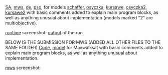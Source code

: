 [SA][sa], [mws][mws], [de][de], [pso][pso], for models [schaffer][schaffer], [osyczka][osyczka], [kursawe][kursawe], [osyczka2][osyczka2], [kursawe2][kursawe2]  with basic comments added to explain main program blocks, as well as anything unusual about implementation (models marked "2" are multiobjective).

[runtime][runtime] screenshot:
[output][output] of the run

[SA]: <https://github.com/ahill6/fss16adh/blob/master/code/5/simulatedannealer.py>
[mws]: <https://github.com/ahill6/fss16adh/blob/master/code/5/maxwalksat.py>
[de]: <https://github.com/ahill6/fss16adh/blob/master/code/5/de.py>
[pso]: <https://github.com/ahill6/fss16adh/blob/master/code/5/particleswarm.py>
[schaffer]: <https://github.com/ahill6/fss16adh/blob/master/code/5/schaffer.xml>
[osyczka]: <https://github.com/ahill6/fss16adh/blob/master/code/5/osyczka.xml>
[kursawe]: <https://github.com/ahill6/fss16adh/blob/master/code/5/kursawe.xml>
[osyczka2]: <https://github.com/ahill6/fss16adh/blob/master/code/5/osyczka2.xml>
[kursawe2]: <https://github.com/ahill6/fss16adh/blob/master/code/5/kursawe2.xml>
[runtime]: <https://github.com/ahill6/fss16adh/blob/master/code/5/screenshots/Screenshot%202016-10-20%20at%203.33.12%20PM.png>
[output]: <https://github.com/ahill6/fss16adh/blob/master/code/5/output.txt>





BELOW IS THE SUBMISSION FOR MWS (ADDED ALL OTHER FILES TO THE SAME FOLDER)
[Code][code], [model][model] for Maxwalksat with basic comments added to explain main program blocks, as well as anything unusual about implementation.

[mws][mws] screenshot:


[code]: <https://github.com/ahill6/fss16adh/blob/master/code/5/maxwalksat.py>
[model]: <https://github.com/ahill6/fss16adh/blob/master/code/5/osyczka.xml>
[mws]: https://github.com/ahill6/fss16adh/blob/master/code/5/screenshots/maxwalksat.png
